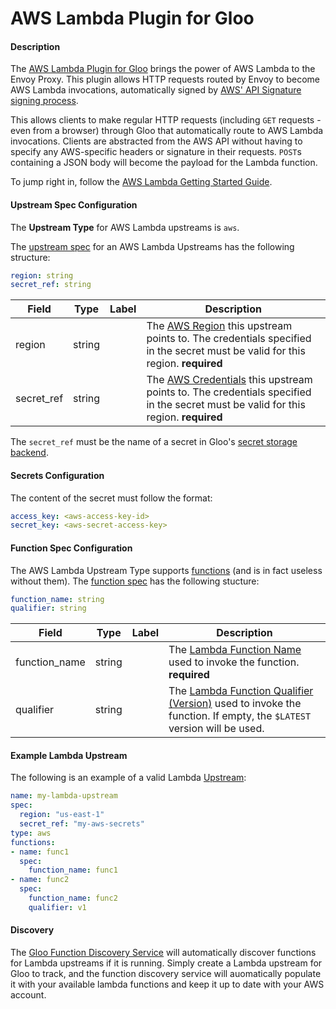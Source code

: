 # AWS Lambda Plugin for Gloo


#### Description

The [AWS Lambda Plugin for Gloo](https://github.com/solo-io/gloo-plugins/tree/master/aws) brings the power of AWS Lambda
to the Envoy Proxy. This plugin allows HTTP requests routed by Envoy to become AWS Lambda invocations, automatically
signed by [AWS' API Signature signing process](https://docs.aws.amazon.com/general/latest/gr/signature-version-4.html). 

This allows clients to make regular HTTP requests (including `GET` requests - even from a browser) through Gloo that
automatically route to AWS Lambda invocations. Clients are abstracted from the AWS API without having to specify
any AWS-specific headers or signature in their requests. `POST`s containing a JSON body will become the payload
for the Lambda function.

To jump right in, follow the [AWS Lambda Getting Started Guide](TODO).


#### Upstream Spec Configuration

The **Upstream Type** for AWS Lambda upstreams is `aws`. 

The [upstream spec](../v1/upstream.md#v1.Upstream) for an AWS Lambda Upstreams has the following structure:

```yaml
region: string
secret_ref: string
```
| Field | Type | Label | Description |
| ----- | ---- | ----- | ----------- |
| region | string |  | The [AWS Region](https://docs.aws.amazon.com/general/latest/gr/rande.html) this upstream points to. The credentials specified in the secret must be valid for this region. **required** |
| secret_ref | string |  | The [AWS Credentials](https://docs.aws.amazon.com/cli/latest/userguide/cli-chap-getting-started.html) this upstream points to. The credentials specified in the secret must be valid for this region. **required** |

The `secret_ref` must be the name of a secret in Gloo's [secret storage backend](../introduction/concepts.md#secrets).



#### Secrets Configuration

The content of the secret must follow the format:

```yaml
access_key: <aws-access-key-id>
secret_key: <aws-secret-access-key>
```



#### Function Spec Configuration
The AWS Lambda Upstream Type supports [functions](../introduction/concepts.md#Functions) (and is in fact useless without them).
The [function spec](../v1/upstream.md#v1.Function) has the following stucture:


```yaml
function_name: string
qualifier: string
```

| Field | Type | Label | Description |
| ----- | ---- | ----- | ----------- |
| function_name | string |  | The [Lambda Function Name](https://docs.aws.amazon.com/lambda/latest/dg/API_Invoke.html#API_Invoke_RequestSyntax) used to invoke the function. **required** |
| qualifier | string |  | The [Lambda Function Qualifier (Version)](https://docs.aws.amazon.com/lambda/latest/dg/API_Invoke.html#API_Invoke_RequestSyntax) used to invoke the function. If empty, the `$LATEST` version will be used. |


#### Example Lambda Upstream

The following is an example of a valid Lambda [Upstream](../introduction/concepts.md#Upstreams):

```yaml
name: my-lambda-upstream
spec:
  region: "us-east-1"
  secret_ref: "my-aws-secrets"
type: aws
functions:
- name: func1
  spec:
    function_name: func1
- name: func2
  spec:
    function_name: func2
    qualifier: v1

```

#### Discovery

The [Gloo Function Discovery Service](TODO) will automatically discover functions for Lambda upstreams if it is running.
Simply create a Lambda upstream for Gloo to track, and the function discovery service will auomatically populate it with your
available lambda functions and keep it up to date with your AWS account. 